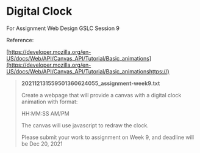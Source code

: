 # Digital Clock

For Assignment Web Design GSLC Session 9

Reference:

[https://developer.mozilla.org/en-US/docs/Web/API/Canvas_API/Tutorial/Basic_animations](https://developer.mozilla.org/en-US/docs/Web/API/Canvas_API/Tutorial/Basic_animationshttps://)

> **202112131559501360624055_assignment-week9.txt**
>
> Create a webpage that will provide a canvas with a digital clock animation with format:
>
> HH:MM:SS AM/PM
>
> The canvas will use javascript to redraw the clock.
>
> Please submit your work to assignment on Week 9, and deadline will be Dec 20, 2021
